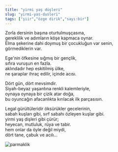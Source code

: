 ```yaml
---
title: "yirmi yaş düşleri"
slug: "yirmi-yas-dusleri"
tags: ["şiir","özge dirik","sayı:bir"]
---
```


Zorla dersinin başına oturtulmuşçasına,  
gereklilik ve adımların köşe kapmaca oynar.  
Elma şekerine dahi doymuş bir çocukluğun var senin,  
görmediklerin var.

Ege'nin öfkesine sığmış bir gençlik,  
sıfıra vuruşun en fazla.  
aklındadır hep eskitilmiş ülke,  
ne şaraplar ihraç edilir, içinde acısı.

Dört gün, dört mevsimdir.  
Siyah-beyaz yaşantına renkli kalemleriyle,  
oynaya oynaya bir çizik atar doğa,  
bu oyuncağın afacanlıkta kırılacak ilk parçasısın.

Legal gürültüleridir öksürükler gecelerinin,  
sabah kuşları gibi, sırf sabahı özleyen kuşlar gibi.  
yirmi yaş dişleri gibi çürür;  
heyecan, mutluluk, rüya ve tabir.  
hem onlar da öyle değil miydi,  
dört tane, çabuk ve acılı...

![parmaklik](/img/ky01_19_zaferyalcinpinar.jpg)
